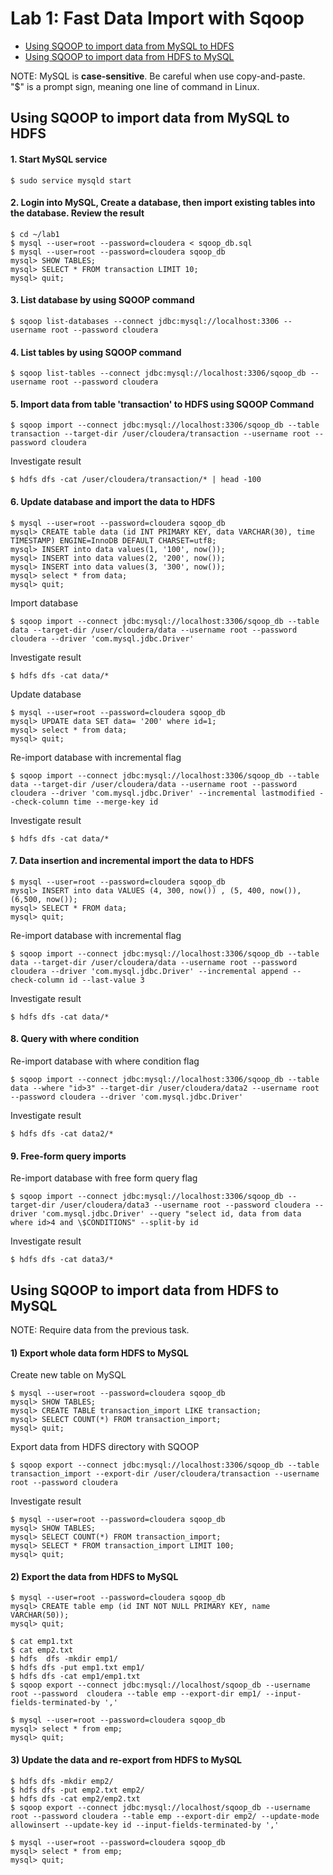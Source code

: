 # Lab 1: Fast Data Import with Sqoop

- [Using SQOOP to import data from MySQL to HDFS](#using-sqoop-to-import-data-from-mysql-to-hdfs)
- [Using SQOOP to import data from HDFS to MySQL](#using-sqoop-to-import-data-from-hdfs-to-mysql)

NOTE: MySQL is **case-sensitive**.  Be careful when use copy-and-paste.  
"$" is a prompt sign, meaning one line of command in Linux.  

## Using SQOOP to import data from MySQL to HDFS  

#### 1. Start MySQL service
```
$ sudo service mysqld start
```
#### 2. Login into MySQL, Create a database, then import existing tables into the database. Review the result
```
$ cd ~/lab1
$ mysql --user=root --password=cloudera < sqoop_db.sql
$ mysql --user=root --password=cloudera sqoop_db
mysql> SHOW TABLES;
mysql> SELECT * FROM transaction LIMIT 10;
mysql> quit;
```
#### 3. List database by using SQOOP command
```
$ sqoop list-databases --connect jdbc:mysql://localhost:3306 --username root --password cloudera
```
#### 4. List tables by using SQOOP command
```
$ sqoop list-tables --connect jdbc:mysql://localhost:3306/sqoop_db --username root --password cloudera
```
#### 5. Import data from table 'transaction' to HDFS using SQOOP Command
```
$ sqoop import --connect jdbc:mysql://localhost:3306/sqoop_db --table transaction --target-dir /user/cloudera/transaction --username root --password cloudera
```
Investigate result
```
$ hdfs dfs -cat /user/cloudera/transaction/* | head -100
```
#### 6. Update database and import the data to HDFS
```
$ mysql --user=root --password=cloudera sqoop_db
mysql> CREATE table data (id INT PRIMARY KEY, data VARCHAR(30), time TIMESTAMP) ENGINE=InnoDB DEFAULT CHARSET=utf8;
mysql> INSERT into data values(1, '100', now());
mysql> INSERT into data values(2, '200', now());
mysql> INSERT into data values(3, '300', now());
mysql> select * from data;
mysql> quit;
```
Import database
```
$ sqoop import --connect jdbc:mysql://localhost:3306/sqoop_db --table data --target-dir /user/cloudera/data --username root --password cloudera --driver 'com.mysql.jdbc.Driver'
```
Investigate result
```
$ hdfs dfs -cat data/*
```
Update database
```
$ mysql --user=root --password=cloudera sqoop_db
mysql> UPDATE data SET data= '200' where id=1;
mysql> select * from data;
mysql> quit;
```
Re-import database with incremental flag
```
$ sqoop import --connect jdbc:mysql://localhost:3306/sqoop_db --table data --target-dir /user/cloudera/data --username root --password cloudera --driver 'com.mysql.jdbc.Driver' --incremental lastmodified --check-column time --merge-key id
```
Investigate result
```
$ hdfs dfs -cat data/*
```
#### 7. Data insertion and incremental import the data to HDFS
```
$ mysql --user=root --password=cloudera sqoop_db
mysql> INSERT into data VALUES (4, 300, now()) , (5, 400, now()), (6,500, now());
mysql> SELECT * FROM data;
mysql> quit;
```
Re-import database with incremental flag
```
$ sqoop import --connect jdbc:mysql://localhost:3306/sqoop_db --table data --target-dir /user/cloudera/data --username root --password cloudera --driver 'com.mysql.jdbc.Driver' --incremental append --check-column id --last-value 3
```
Investigate result
```
$ hdfs dfs -cat data/*
```
#### 8. Query with where condition
Re-import database with where condition flag
```
$ sqoop import --connect jdbc:mysql://localhost:3306/sqoop_db --table data --where "id>3" --target-dir /user/cloudera/data2 --username root --password cloudera --driver 'com.mysql.jdbc.Driver'
```
Investigate result
```
$ hdfs dfs -cat data2/*
```
#### 9. Free-form query imports
Re-import database with free form query flag
```
$ sqoop import --connect jdbc:mysql://localhost:3306/sqoop_db --target-dir /user/cloudera/data3 --username root --password cloudera --driver 'com.mysql.jdbc.Driver' --query "select id, data from data where id>4 and \$CONDITIONS" --split-by id
```
Investigate result
```
$ hdfs dfs -cat data3/*
```

## Using SQOOP to import data from HDFS to MySQL
NOTE: Require data from the previous task.

#### 1)	Export whole data form HDFS to MySQL
Create new table on MySQL
```
$ mysql --user=root --password=cloudera sqoop_db
mysql> SHOW TABLES;
mysql> CREATE TABLE transaction_import LIKE transaction;
mysql> SELECT COUNT(*) FROM transaction_import;
mysql> quit;
```
Export data from HDFS directory with SQOOP
```
$ sqoop export --connect jdbc:mysql://localhost:3306/sqoop_db --table transaction_import --export-dir /user/cloudera/transaction --username root --password cloudera
```
Investigate result
```
$ mysql --user=root --password=cloudera sqoop_db
mysql> SHOW TABLES;
mysql> SELECT COUNT(*) FROM transaction_import;
mysql> SELECT * FROM transaction_import LIMIT 100;
mysql> quit;
```
#### 2)	Export the data from HDFS to MySQL
```
$ mysql --user=root --password=cloudera sqoop_db
mysql> CREATE table emp (id INT NOT NULL PRIMARY KEY, name VARCHAR(50));
mysql> quit;

$ cat emp1.txt
$ cat emp2.txt 
$ hdfs  dfs -mkdir emp1/
$ hdfs dfs -put emp1.txt emp1/
$ hdfs dfs -cat emp1/emp1.txt
$ sqoop export --connect jdbc:mysql://localhost/sqoop_db --username root --password  cloudera --table emp --export-dir emp1/ --input-fields-terminated-by ','

$ mysql --user=root --password=cloudera sqoop_db
mysql> select * from emp;
mysql> quit;
```
#### 3)	Update the data and re-export from HDFS to MySQL
```
$ hdfs dfs -mkdir emp2/
$ hdfs dfs -put emp2.txt emp2/
$ hdfs dfs -cat emp2/emp2.txt
$ sqoop export --connect jdbc:mysql://localhost/sqoop_db --username root --password cloudera --table emp --export-dir emp2/ --update-mode allowinsert --update-key id --input-fields-terminated-by ','

$ mysql --user=root --password=cloudera sqoop_db
mysql> select * from emp;
mysql> quit;
```
